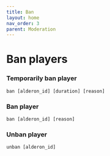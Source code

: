 ```yaml
---
title: Ban
layout: home
nav_order: 3
parent: Moderation
---
```


# Ban players

### Temporarily ban player
```
ban [alderon_id] [duration] [reason] 
```

### Ban player
```
ban [alderon_id] [reason] 
```

### Unban player
```
unban [alderon_id]
```